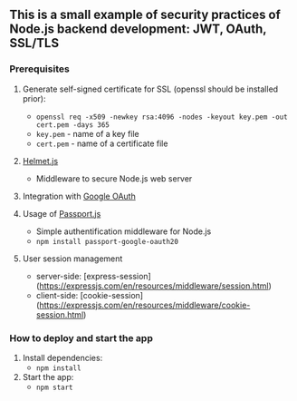 ## This is a small example of security practices of Node.js backend development: JWT, OAuth, SSL/TLS

### Prerequisites
1. Generate self-signed certificate for SSL (openssl should be installed prior):
    - `openssl req -x509 -newkey rsa:4096 -nodes -keyout key.pem -out cert.pem -days 365`
    - `key.pem` - name of a key file
    - `cert.pem` - name of a certificate file

2. [Helmet.js](https://helmetjs.github.io/)
    - Middleware to secure Node.js web server

3. Integration with [Google OAuth](https://developers.google.com/identity/protocols/oauth2)

4. Usage of [Passport.js](https://www.passportjs.org/)
    - Simple authentification middleware for Node.js
    - `npm install passport-google-oauth20`

5. User session management
    - server-side: [express-session] (https://expressjs.com/en/resources/middleware/session.html)
    - client-side: [cookie-session] (https://expressjs.com/en/resources/middleware/cookie-session.html)

### How to deploy and start the app
1. Install dependencies:
    - `npm install`
2. Start the app:
    - `npm start`
